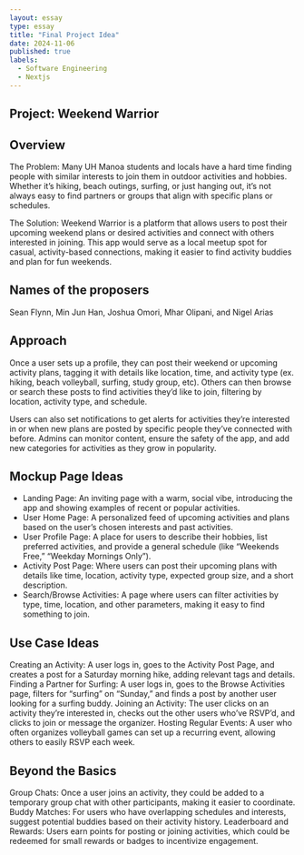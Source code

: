 ```yaml
---
layout: essay
type: essay
title: "Final Project Idea"
date: 2024-11-06
published: true
labels:
  - Software Engineering
  - Nextjs
---
```


## Project: Weekend Warrior

## Overview

The Problem: Many UH Manoa students and locals have a hard time finding people with similar interests to join them in outdoor activities and hobbies. Whether it’s hiking, beach outings, surfing, or just hanging out, it’s not always easy to find partners or groups that align with specific plans or schedules.

The Solution: Weekend Warrior is a platform that allows users to post their upcoming weekend plans or desired activities and connect with others interested in joining. This app would serve as a local meetup spot for casual, activity-based connections, making it easier to find activity buddies and plan for fun weekends.

## Names of the proposers
Sean Flynn, Min Jun Han, Joshua Omori, Mhar Olipani, and Nigel Arias

## Approach

Once a user sets up a profile, they can post their weekend or upcoming activity plans, tagging it with details like location, time, and activity type (ex. hiking, beach volleyball, surfing, study group, etc). Others can then browse or search these posts to find activities they’d like to join, filtering by location, activity type, and schedule.

Users can also set notifications to get alerts for activities they’re interested in or when new plans are posted by specific people they’ve connected with before. Admins can monitor content, ensure the safety of the app, and add new categories for activities as they grow in popularity.

## Mockup Page Ideas

- Landing Page: An inviting page with a warm, social vibe, introducing the app and showing examples of recent or popular activities.
- User Home Page: A personalized feed of upcoming activities and plans based on the user’s chosen interests and past activities.
- User Profile Page: A place for users to describe their hobbies, list preferred activities, and provide a general schedule (like “Weekends Free,” “Weekday Mornings Only”).
- Activity Post Page: Where users can post their upcoming plans with details like time, location, activity type, expected group size, and a short description.
- Search/Browse Activities: A page where users can filter activities by type, time, location, and other parameters, making it easy to find something to join.

## Use Case Ideas

Creating an Activity: A user logs in, goes to the Activity Post Page, and creates a post for a Saturday morning hike, adding relevant tags and details.
Finding a Partner for Surfing: A user logs in, goes to the Browse Activities page, filters for “surfing” on “Sunday,” and finds a post by another user looking for a surfing buddy.
Joining an Activity: The user clicks on an activity they’re interested in, checks out the other users who’ve RSVP’d, and clicks to join or message the organizer.
Hosting Regular Events: A user who often organizes volleyball games can set up a recurring event, allowing others to easily RSVP each week.

## Beyond the Basics

Group Chats: Once a user joins an activity, they could be added to a temporary group chat with other participants, making it easier to coordinate.
Buddy Matches: For users who have overlapping schedules and interests, suggest potential buddies based on their activity history.
Leaderboard and Rewards: Users earn points for posting or joining activities, which could be redeemed for small rewards or badges to incentivize engagement.
